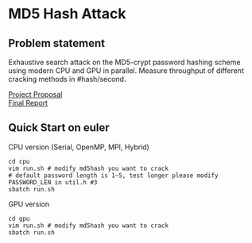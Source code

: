 # MD5 Hash Attack
## Problem statement
Exhaustive search attack on the MD5-crypt password hashing scheme using modern CPU and GPU in parallel. Measure throughput of different cracking methods in #hash/second.

[Project Proposal](https://docs.google.com/document/d/1eyJ1p6AepYZB12CC3kC60QPogzrOMCvzncfTbFjLrtE/edit?usp=sharing) <br>
[Final Report](./_Report/ME759FinalReport.pdf)

## Quick Start on euler
CPU version (Serial, OpenMP, MPI, Hybrid)
```
cd cpu
vim run.sh # modify md5hash you want to crack
# default password length is 1~5, test longer please modify PASSWORD_LEN in util.h #3
sbatch run.sh
```

GPU version
```
cd gpu
vim run.sh # modify md5hash you want to crack
sbatch run.sh
```
